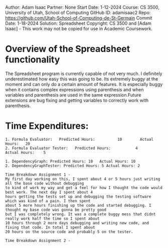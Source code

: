 Author:     Adam Isaac
Partner:    None
Start Date: 1-12-2024
Course:     CS 3500, University of Utah, School of Computing
GitHub ID:  adamisaac2
Repo:       https://github.com/Utah-School-of-Computing-de-St-Germain
Commit Date: 1-18-2024
Solution:   Spreadsheet
Copyright:  CS 3500 and [Adam Isaac] - This work may not be copied for use in Academic Coursework.

# Overview of the Spreadsheet functionality

The Spreadsheet program is currently capable of not very much. I definitely underestimated
how easy this was going to be. Its extremely buggy at the moment and can only do a certain amount
of features. It is especially buggy when it contains complex expressions using parenthesis and when 
variables and parenthesis are used in the same expression.Future extensions are bug fixing and 
getting variables to correctly work with parenthesis.

# Time Expenditures:

    1. Formula Evaluator:   Predicted Hours:          10        Actual Hours:   20
    2. Formula Evaluator Tester:   Predicted Hours:           4        Actual Hours:    5

    1. DependencyGraph: Predicted Hours: 10   Actual Hours: 10
    2. DependencyGraphTester: Predicted Hours: 5 Actual Hours: 2

    Time Breakdown Assignment 1 - 
    My first day working on this, I spent about 4 or 5 hours just writing all the base code without debugging
    to kind of work my way and get a feel for how I thought the code would best work. The next day I spent about 4
    hours getting the tests set up and debugging the testing software which was kind of a pain. I then spent
    about 5 more hours finishing up the code and started debugging. I thought my base code was gonna be pretty good
    but I was completely wrong. It was a complete buggy mess that didnt really work half the time so I spent about 
    10 hours through 2 more days debugging and writing new code, and fixing that code. In total I spent about 
    20 hours on the source code and probably 5 on the tester.

    Time Breakdown Assignment 2 - 
